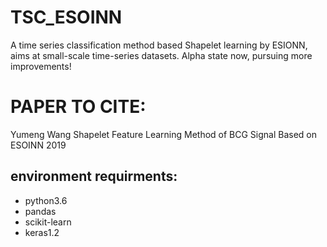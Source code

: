 # TSC_ESOINN
A time series classification method based Shapelet learning by ESIONN, aims at small-scale time-series datasets.
Alpha state now, pursuing more improvements!

# PAPER TO CITE:
Yumeng Wang
Shapelet Feature Learning Method of BCG Signal Based on ESOINN
2019

## environment requirments:
* python3.6
* pandas
* scikit-learn
* keras1.2
